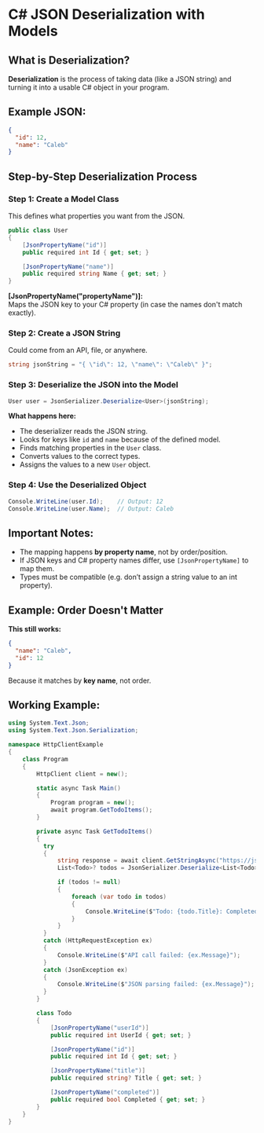 # C# JSON Deserialization with Models

## What is Deserialization?

**Deserialization** is the process of taking data (like a JSON string) and turning it into a usable C# object in your program.

## Example JSON:

```json
{
  "id": 12,
  "name": "Caleb"
}
```

## Step-by-Step Deserialization Process

### Step 1: Create a Model Class

This defines what properties you want from the JSON.

```csharp
public class User
{
    [JsonPropertyName("id")]
    public required int Id { get; set; }

    [JsonPropertyName("name")]
    public required string Name { get; set; }
}
```

**[JsonPropertyName("propertyName")]:**  
Maps the JSON key to your C# property (in case the names don't match exactly).

### Step 2: Create a JSON String

Could come from an API, file, or anywhere.

```csharp
string jsonString = "{ \"id\": 12, \"name\": \"Caleb\" }";
```

### Step 3: Deserialize the JSON into the Model

```csharp
User user = JsonSerializer.Deserialize<User>(jsonString);
```

**What happens here:**

- The deserializer reads the JSON string.
- Looks for keys like `id` and `name` because of the defined model.
- Finds matching properties in the `User` class.
- Converts values to the correct types.
- Assigns the values to a new `User` object.

### Step 4: Use the Deserialized Object

```csharp
Console.WriteLine(user.Id);    // Output: 12
Console.WriteLine(user.Name);  // Output: Caleb
```

## Important Notes:

- The mapping happens **by property name**, not by order/position.
- If JSON keys and C# property names differ, use `[JsonPropertyName]` to map them.
- Types must be compatible (e.g. don’t assign a string value to an int property).

## Example: Order Doesn't Matter

**This still works:**

```json
{
  "name": "Caleb",
  "id": 12
}
```

Because it matches by **key name**, not order.

## Working Example:

```csharp
using System.Text.Json;
using System.Text.Json.Serialization;

namespace HttpClientExample
{
    class Program
    {
        HttpClient client = new();

        static async Task Main()
        {
            Program program = new();
            await program.GetTodoItems();
        }

        private async Task GetTodoItems()
        {
          try
          {
              string response = await client.GetStringAsync("https://jsonplaceholder.typicode.com/todos");
              List<Todo>? todos = JsonSerializer.Deserialize<List<Todo>>(response);

              if (todos != null)
              {
                  foreach (var todo in todos)
                  {
                      Console.WriteLine($"Todo: {todo.Title}: Completed: {todo.Completed}");
                  }
              }
          }
          catch (HttpRequestException ex)
          {
              Console.WriteLine($"API call failed: {ex.Message}");
          }
          catch (JsonException ex)
          {
              Console.WriteLine($"JSON parsing failed: {ex.Message}");
          }
        }

        class Todo
        {
            [JsonPropertyName("userId")]
            public required int UserId { get; set; }

            [JsonPropertyName("id")]
            public required int Id { get; set; }

            [JsonPropertyName("title")]
            public required string? Title { get; set; }

            [JsonPropertyName("completed")]
            public required bool Completed { get; set; }
        }
    }
}
```
